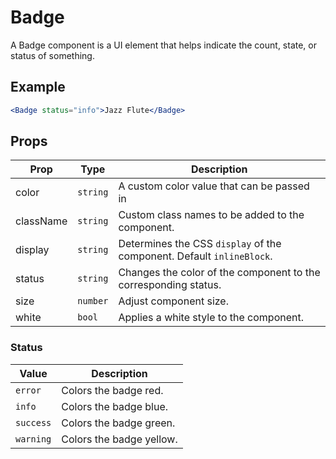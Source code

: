 # Badge

A Badge component is a UI element that helps indicate the count, state, or status of something.

## Example

```jsx
<Badge status="info">Jazz Flute</Badge>
```

## Props

| Prop      | Type     | Description                                                           |
| --------- | -------- | --------------------------------------------------------------------- |
| color     | `string` | A custom color value that can be passed in                            |
| className | `string` | Custom class names to be added to the component.                      |
| display   | `string` | Determines the CSS `display` of the component. Default `inlineBlock`. |
| status    | `string` | Changes the color of the component to the corresponding status.       |
| size      | `number` | Adjust component size.                                                |
| white     | `bool`   | Applies a white style to the component.                               |

### Status

| Value     | Description              |
| --------- | ------------------------ |
| `error`   | Colors the badge red.    |
| `info`    | Colors the badge blue.   |
| `success` | Colors the badge green.  |
| `warning` | Colors the badge yellow. |

